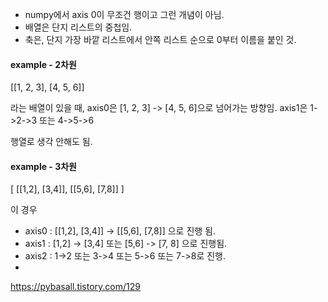 

- numpy에서 axis 0이 무조건 행이고 그런 개념이 아님.
- 배열은 단지 리스트의 중첩임.
- 축은, 단지 가장 바깥 리스트에서 안쪽 리스트 순으로 0부터 이름을 붙인 것.

#### example  - 2차원 
[[1, 2, 3], [4, 5, 6]]

라는 배열이 있을 때, 
axis0은 [1, 2, 3] -> [4, 5, 6]으로 넘어가는 방향임.
axis1은 1->2->3  또는 4->5->6

행열로 생각 안해도 됨.

#### example  - 3차원
[ [[1,2], [3,4]], [[5,6], [7,8]] ]

이 경우 
- axis0 : [[1,2], [3,4]] -> [[5,6], [7,8]] 으로 진행 됨.
- axis1 : [1,2] -> [3,4] 또는 [5,6] -> [7, 8] 으로 진행됨.
- axis2 : 1->2 또는 3->4 또는 5->6 또는 7->8로 진행.
- 


https://pybasall.tistory.com/129

